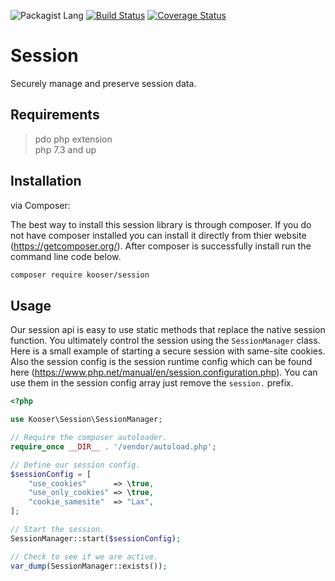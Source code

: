 ![Packagist Lang](https://img.shields.io/badge/PHP-%3E%3D7.2-blue.svg)
[![Build Status](https://travis-ci.org/Kooser6/Session.svg?branch=master)](https://travis-ci.org/Kooser6/Session)
[![Coverage Status](https://coveralls.io/repos/github/Kooser6/Session/badge.svg?branch=master)](https://coveralls.io/github/Kooser6/Session?branch=master)

# Session

Securely manage and preserve session data.

## Requirements

> pdo php extension <br />
> php 7.3 and up

## Installation

via Composer:

The best way to install this session library is through composer. If you do not have composer installed you can install it directly from thier website (https://getcomposer.org/). After composer is successfully install run the command line code below.

```sh
composer require kooser/session
```

## Usage

Our session api is easy to use static methods that replace the native session function. You ultimately control the session using the `SessionManager` class. Here is a small example of starting a secure session with same-site cookies. Also the session config is the session runtime config which can be found here (https://www.php.net/manual/en/session.configuration.php). You can use them in the session config array just remove the `session.` prefix.

```php
<?php

use Kooser\Session\SessionManager;

// Require the composer autoloader.
require_once __DIR__ . '/vendor/autoload.php';

// Define our session config.
$sessionConfig = [
    "use_cookies"      => \true,
    "use_only_cookies" => \true,
    "cookie_samesite"  => "Lax",
];

// Start the session.
SessionManager::start($sessionConfig);

// Check to see if we are active.
var_dump(SessionManager::exists());

```
